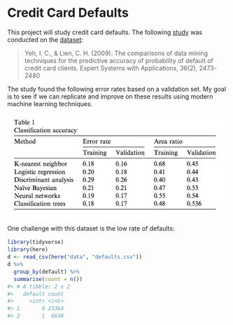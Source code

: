 
<!-- README.md is generated from README.Rmd. Please edit that file -->
Credit Card Defaults
====================

This project will study credit card defaults. The following [study](https://github.com/wangzongyan/Default-of-credit-card-clients-Data-Project/blob/master/The%20comparisons%20of%20data%20mining%20techniques%20for%20the%20predictive%20accuracy%20of%20probability%20of%20default%20of%20credit%20card%20clients.pdf) was conducted on the [dataset](https://archive.ics.uci.edu/ml/datasets/default+of+credit+card+clients):

> Yeh, I. C., & Lien, C. H. (2009). The comparisons of data mining techniques for the predictive accuracy of probability of default of credit card clients. Expert Systems with Applications, 36(2), 2473-2480

The study found the following error rates based on a validation set. My goal is to see if we can replicate and improve on these results using modern machine learning techniques.

<img src="paper-error-rates.png" width="500px" style="display: block; margin: auto;" />

One challenge with this dataset is the low rate of defaults:

``` r
library(tidyverse)
library(here)
d <- read_csv(here("data", "defaults.csv"))
d %>%
  group_by(default) %>%
  summarise(count = n())
#> # A tibble: 2 x 2
#>   default count
#>     <int> <int>
#> 1       0 23364
#> 2       1  6636
```
